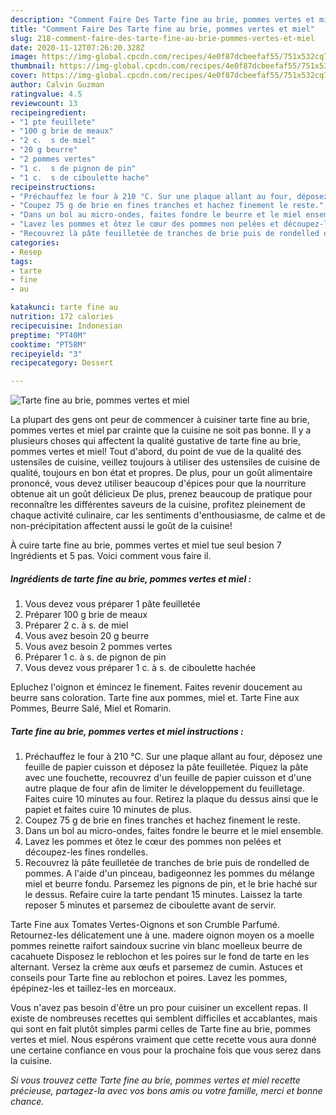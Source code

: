 ```yaml
---
description: "Comment Faire Des Tarte fine au brie, pommes vertes et miel"
title: "Comment Faire Des Tarte fine au brie, pommes vertes et miel"
slug: 218-comment-faire-des-tarte-fine-au-brie-pommes-vertes-et-miel
date: 2020-11-12T07:26:20.328Z
image: https://img-global.cpcdn.com/recipes/4e0f87dcbeefaf55/751x532cq70/tarte-fine-au-brie-pommes-vertes-et-miel-photo-principale-de-la-recette.jpg
thumbnail: https://img-global.cpcdn.com/recipes/4e0f87dcbeefaf55/751x532cq70/tarte-fine-au-brie-pommes-vertes-et-miel-photo-principale-de-la-recette.jpg
cover: https://img-global.cpcdn.com/recipes/4e0f87dcbeefaf55/751x532cq70/tarte-fine-au-brie-pommes-vertes-et-miel-photo-principale-de-la-recette.jpg
author: Calvin Guzman
ratingvalue: 4.5
reviewcount: 13
recipeingredient:
- "1 pte feuillete"
- "100 g brie de meaux"
- "2 c.  s de miel"
- "20 g beurre"
- "2 pommes vertes"
- "1 c.  s de pignon de pin"
- "1 c.  s de ciboulette hache"
recipeinstructions:
- "Préchauffez le four à 210 °C. Sur une plaque allant au four, déposez une feuille de papier cuisson et déposez la pâte feuilletée. Piquez la pâte avec une fouchette, recouvrez d&#39;un feuille de papier cuisson et d&#39;une autre plaque de four afin de limiter le développement du feuilletage. Faites cuire 10 minutes au four. Retirez la plaque du dessus ainsi que le papiet et faites cuire 10 minutes de plus."
- "Coupez 75 g de brie en fines tranches et hachez finement le reste."
- "Dans un bol au micro-ondes, faites fondre le beurre et le miel ensemble."
- "Lavez les pommes et ôtez le cœur des pommes non pelées et découpez-les fines rondelles."
- "Recouvrez là pâte feuilletée de tranches de brie puis de rondelled de pommes. A l&#39;aide d&#39;un pinceau, badigeonnez les pommes du mélange miel et beurre fondu. Parsemez les pignons de pin, et le brie haché sur le dessus. Refaire cuire la tarte pendant 15 minutes. Laissez la tarte reposer 5 minutes et parsemez de ciboulette avant de servir."
categories:
- Resep
tags:
- tarte
- fine
- au

katakunci: tarte fine au 
nutrition: 172 calories
recipecuisine: Indonesian
preptime: "PT40M"
cooktime: "PT58M"
recipeyield: "3"
recipecategory: Dessert

---
```



![Tarte fine au brie, pommes vertes et miel](https://img-global.cpcdn.com/recipes/4e0f87dcbeefaf55/751x532cq70/tarte-fine-au-brie-pommes-vertes-et-miel-photo-principale-de-la-recette.jpg)

La plupart des gens ont peur de commencer à cuisiner tarte fine au brie, pommes vertes et miel par crainte que la cuisine ne soit pas bonne. Il y a plusieurs choses qui affectent la qualité gustative de tarte fine au brie, pommes vertes et miel! Tout d'abord, du point de vue de la qualité des ustensiles de cuisine, veillez toujours à utiliser des ustensiles de cuisine de qualité, toujours en bon état et propres. De plus, pour un goût alimentaire prononcé, vous devez utiliser beaucoup d'épices pour que la nourriture obtenue ait un goût délicieux De plus, prenez beaucoup de pratique pour reconnaître les différentes saveurs de la cuisine, profitez pleinement de chaque activité culinaire, car les sentiments d'enthousiasme, de calme et de non-précipitation affectent aussi le goût de la cuisine!

<!--inarticleads1-->

À cuire tarte fine au brie, pommes vertes et miel tue seul besion 7 Ingrédients et 5 pas. Voici comment vous faire il.

##### Ingrédients de tarte fine au brie, pommes vertes et miel :

1. Vous devez vous préparer 1 pâte feuilletée
1. Préparer 100 g brie de meaux
1. Préparer 2 c. à s. de miel
1. Vous avez besoin 20 g beurre
1. Vous avez besoin 2 pommes vertes
1. Préparer 1 c. à s. de pignon de pin
1. Vous devez vous préparer 1 c. à s. de ciboulette hachée


Epluchez l&#39;oignon et émincez le finement. Faites revenir doucement au beurre sans coloration. Tarte fine aux pommes, miel et. Tarte Fine aux Pommes, Beurre Salé, Miel et Romarin. 

<!--inarticleads2-->

##### Tarte fine au brie, pommes vertes et miel instructions :

1. Préchauffez le four à 210 °C. Sur une plaque allant au four, déposez une feuille de papier cuisson et déposez la pâte feuilletée. Piquez la pâte avec une fouchette, recouvrez d&#39;un feuille de papier cuisson et d&#39;une autre plaque de four afin de limiter le développement du feuilletage. Faites cuire 10 minutes au four. Retirez la plaque du dessus ainsi que le papiet et faites cuire 10 minutes de plus.
1. Coupez 75 g de brie en fines tranches et hachez finement le reste.
1. Dans un bol au micro-ondes, faites fondre le beurre et le miel ensemble.
1. Lavez les pommes et ôtez le cœur des pommes non pelées et découpez-les fines rondelles.
1. Recouvrez là pâte feuilletée de tranches de brie puis de rondelled de pommes. A l&#39;aide d&#39;un pinceau, badigeonnez les pommes du mélange miel et beurre fondu. Parsemez les pignons de pin, et le brie haché sur le dessus. Refaire cuire la tarte pendant 15 minutes. Laissez la tarte reposer 5 minutes et parsemez de ciboulette avant de servir.


Tarte Fine aux Tomates Vertes-Oignons et son Crumble Parfumé. Retournez-les délicatement une à une. madere oignon moyen os a moelle pommes reinette raifort saindoux sucrine vin blanc moelleux beurre de cacahuete Disposez le reblochon et les poires sur le fond de tarte en les alternant. Versez la crème aux œufs et parsemez de cumin. Astuces et conseils pour Tarte fine au reblochon et poires. Lavez les pommes, épépinez-les et taillez-les en morceaux. 

<!--inarticleads1-->

<p>
Vous n'avez pas besoin d'être un pro pour cuisiner un excellent repas. Il existe de nombreuses recettes qui semblent difficiles et accablantes, mais qui sont en fait plutôt simples parmi celles de Tarte fine au brie, pommes vertes et miel. Nous espérons vraiment que cette recette vous aura donné une certaine confiance en vous pour la prochaine fois que vous serez dans la cuisine.
</p>

<p>
<i>Si vous trouvez cette Tarte fine au brie, pommes vertes et miel recette précieuse, partagez-la avec vos bons amis ou votre famille, merci et bonne chance.</i>
</p>
